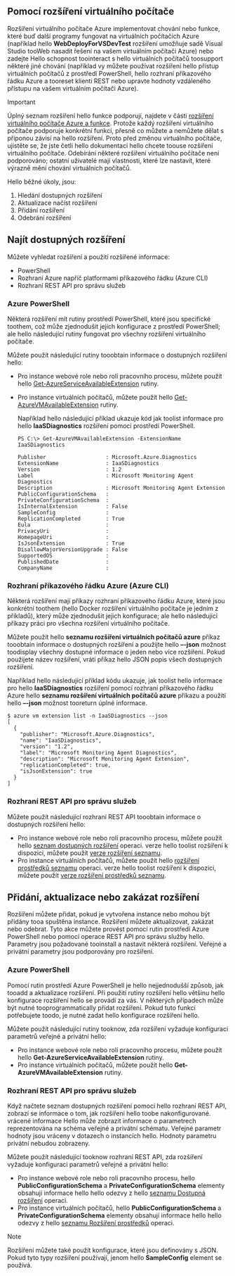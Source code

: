 


## <a name="using-vm-extensions"></a>Pomocí rozšíření virtuálního počítače
Rozšíření virtuálního počítače Azure implementovat chování nebo funkce, které buď další programy fungovat na virtuálních počítačích Azure (například hello **WebDeployForVSDevTest** rozšíření umožňuje sadě Visual Studio tooWeb nasadit řešení na vašem virtuálním počítači Azure) nebo zadejte Hello schopnost toointeract s hello virtuálních počítačů toosupport některé jiné chování (například vy můžete používat rozšíření hello přístup virtuálních počítačů z prostředí PowerShell, hello rozhraní příkazového řádku Azure a tooreset klienti REST nebo upravte hodnoty vzdáleného přístupu na vašem virtuálním počítači Azure).

> [!IMPORTANT]
> Úplný seznam rozšíření hello funkce podporují, najdete v části [rozšíření virtuálního počítače Azure a funkce](../articles/virtual-machines/windows/extensions-features.md?toc=%2fazure%2fvirtual-machines%2fwindows%2ftoc.json). Protože každý rozšíření virtuálního počítače podporuje konkrétní funkci, přesně co můžete a nemůžete dělat s příponou závisí na hello rozšíření. Proto před změnou virtuálního počítače, ujistěte se, že jste četli hello dokumentaci hello chcete toouse rozšíření virtuálního počítače. Odebírání některé rozšíření virtuálního počítače není podporováno; ostatní uživatelé mají vlastnosti, které lze nastavit, které výrazně mění chování virtuálních počítačů.
> 
> 

Hello běžné úkoly, jsou:

1. Hledání dostupných rozšíření
2. Aktualizace načíst rozšíření
3. Přidání rozšíření
4. Odebrání rozšíření

## <a name="find-available-extensions"></a>Najít dostupných rozšíření
Můžete vyhledat rozšíření a použití rozšířené informace:

* PowerShell
* Rozhraní Azure napříč platformami příkazového řádku (Azure CLI)
* Rozhraní REST API pro správu služeb

### <a name="azure-powershell"></a>Azure PowerShell
Některá rozšíření mít rutiny prostředí PowerShell, které jsou specifické toothem, což může zjednodušit jejich konfigurace z prostředí PowerShell; ale hello následující rutiny fungovat pro všechny rozšíření virtuálního počítače.

Můžete použít následující rutiny tooobtain informace o dostupných rozšíření hello:

* Pro instance webové role nebo rolí pracovního procesu, můžete použít hello [Get-AzureServiceAvailableExtension](https://msdn.microsoft.com/library/azure/dn722498.aspx) rutiny.
* Pro instance virtuálních počítačů, můžete použít hello [Get-AzureVMAvailableExtension](https://msdn.microsoft.com/library/azure/dn722480.aspx) rutiny.
  
   Například hello následující příklad ukazuje kód jak toolist informace pro hello **IaaSDiagnostics** rozšíření pomocí prostředí PowerShell.
  
      PS C:\> Get-AzureVMAvailableExtension -ExtensionName IaaSDiagnostics
  
      Publisher                   : Microsoft.Azure.Diagnostics
      ExtensionName               : IaaSDiagnostics
      Version                     : 1.2
      Label                       : Microsoft Monitoring Agent Diagnostics
      Description                 : Microsoft Monitoring Agent Extension
      PublicConfigurationSchema   :
      PrivateConfigurationSchema  :
      IsInternalExtension         : False
      SampleConfig                :
      ReplicationCompleted        : True
      Eula                        :
      PrivacyUri                  :
      HomepageUri                 :
      IsJsonExtension             : True
      DisallowMajorVersionUpgrade : False
      SupportedOS                 :
      PublishedDate               :
      CompanyName                 :

### <a name="azure-command-line-interface-azure-cli"></a>Rozhraní příkazového řádku Azure (Azure CLI)
Některá rozšíření mají příkazy rozhraní příkazového řádku Azure, které jsou konkrétní toothem (hello Docker rozšíření virtuálního počítače je jedním z příkladů), který může zjednodušit jejich konfigurace; ale hello následující příkazy práci pro všechna rozšíření virtuálního počítače.

Můžete použít hello **seznamu rozšíření virtuálních počítačů azure** příkaz tooobtain informace o dostupných rozšíření a použijte hello **–-json** možnost toodisplay všechny dostupné informace o jeden nebo více rozšíření. Pokud použijete název rozšíření, vrátí příkaz hello JSON popis všech dostupných rozšíření.

Například hello následující příklad kódu ukazuje, jak toolist hello informace pro hello **IaaSDiagnostics** rozšíření pomocí rozhraní příkazového řádku Azure hello **seznamu rozšíření virtuálních počítačů azure** příkazu a použití hello **–-json** možnost tooreturn úplné informace.

    $ azure vm extension list -n IaaSDiagnostics --json
    [
      {
        "publisher": "Microsoft.Azure.Diagnostics",
        "name": "IaaSDiagnostics",
        "version": "1.2",
        "label": "Microsoft Monitoring Agent Diagnostics",
        "description": "Microsoft Monitoring Agent Extension",
        "replicationCompleted": true,
        "isJsonExtension": true
      }
    ]



### <a name="service-management-rest-apis"></a>Rozhraní REST API pro správu služeb
Můžete použít následující rozhraní REST API tooobtain informace o dostupných rozšíření hello:

* Pro instance webové role nebo rolí pracovního procesu, můžete použít hello [seznam dostupných rozšíření](https://msdn.microsoft.com/library/dn169559.aspx) operaci. verze hello toolist rozšíření k dispozici, můžete použít [verze rozšíření seznamu](https://msdn.microsoft.com/library/dn495437.aspx).
* Pro instance virtuálních počítačů, můžete použít hello [rozšíření prostředků seznamu](https://msdn.microsoft.com/library/dn495441.aspx) operaci. verze hello toolist rozšíření k dispozici, můžete použít [verze rozšíření prostředků seznamu](https://msdn.microsoft.com/library/dn495440.aspx).

## <a name="add-update-or-disable-extensions"></a>Přidání, aktualizace nebo zakázat rozšíření
Rozšíření můžete přidat, pokud je vytvořena instance nebo mohou být přidány tooa spuštěna instance. Rozšíření můžete aktualizovat, zakázat nebo odebrat. Tyto akce můžete provést pomocí rutin prostředí Azure PowerShell nebo pomocí operace REST API pro správu služby hello. Parametry jsou požadované tooinstall a nastavit některá rozšíření. Veřejné a privátní parametry jsou podporovány pro rozšíření.

### <a name="azure-powershell"></a>Azure PowerShell
Pomocí rutin prostředí Azure PowerShell je hello nejjednodušší způsob, jak tooadd a aktualizace rozšíření. Při použití rutiny rozšíření hello většinu hello konfigurace rozšíření hello se provádí za vás. V některých případech může být nutné tooprogrammatically přidat rozšíření. Pokud tuto funkci potřebujete toodo, je nutné zadat hello konfigurace rozšíření hello.

Můžete použít následující rutiny tooknow, zda rozšíření vyžaduje konfiguraci parametrů veřejné a privátní hello:

* Pro instance webové role nebo rolí pracovního procesu, můžete použít hello **Get-AzureServiceAvailableExtension** rutiny.
* Pro instance virtuálních počítačů, můžete použít hello **Get-AzureVMAvailableExtension** rutiny.

### <a name="service-management-rest-apis"></a>Rozhraní REST API pro správu služeb
Když načtete seznam dostupných rozšíření pomocí hello rozhraní REST API, zobrazí se informace o tom, jak rozšíření hello toobe nakonfigurované. vrácené informace Hello může zobrazit informace o parametrech reprezentována na schéma veřejné a privátní schématu. Veřejné parametr hodnoty jsou vráceny v dotazech o instancích hello. Hodnoty parametru privátní nebudou zobrazeny.

Můžete použít následující tooknow rozhraní REST API, zda rozšíření vyžaduje konfiguraci parametrů veřejné a privátní hello:

* Pro instance webové role nebo rolí pracovního procesu, hello **PublicConfigurationSchema** a **PrivateConfigurationSchema** elementy obsahují informace hello hello odezvy z hello [seznamu Dostupná rozšíření](https://msdn.microsoft.com/library/dn169559.aspx) operaci.
* Pro instance virtuálních počítačů, hello **PublicConfigurationSchema** a **PrivateConfigurationSchema** elementy obsahují informace hello hello odezvy z hello [seznamu Rozšíření prostředků](https://msdn.microsoft.com/library/dn495441.aspx) operaci.

> [!NOTE]
> Rozšíření můžete také použít konfigurace, které jsou definovány s JSON. Pokud tyto typy rozšíření používají, jenom hello **SampleConfig** element se používá.
> 
> 

